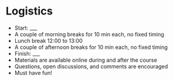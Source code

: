 # Logistics

* Start: \_\_\_
* A couple of morning breaks for 10 min each, no fixed timing
* Lunch break 12:00 to 13:00
* A couple of afternoon breaks for 10 min each, no fixed timing
* Finish: \_\_\_
* Materials are available online during and after the course
* Questions, open discussions, and comments are encouraged
* Must have fun!



